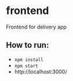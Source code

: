 # frontend
Frontend for delivery app

## How to run:
- `npm install`
- `npm start`
- http://localhost:3000/

